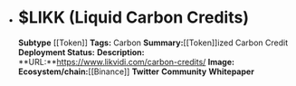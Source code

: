 - # $LIKK (Liquid Carbon Credits)
  **Subtype** [[Token]]
  **Tags:** Carbon
  **Summary:**[[Token]]ized Carbon Credit
  **Deployment Status:**
  **Description:**
  **URL:**https://www.likvidi.com/carbon-credits/
  **Image:**
  **Ecosystem/chain:**[[Binance]]
  **Twitter**
  **Community**
  **Whitepaper**